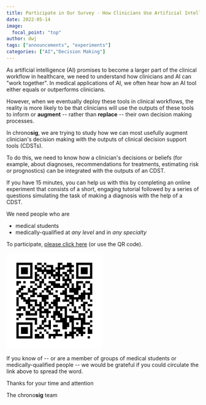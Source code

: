 ```yaml
---
title: Participate in Our Survey - How Clinicians Use Artificial Intelligence for Making Clinical Decisions
date: 2022-05-14
image:
  focal_point: "top"
author: dwj
tags: ["announcements", "experiments"]
categories: ["AI","Decision Making"]
---
```


As artificial intelligence (AI) promises to become a larger part of the clinical workflow in healthcare, we need to understand how clinicians and AI can "work together".  In medical applications of AI, we often hear how an AI tool either equals or outperforms clinicians.  

However, when we eventually deploy these tools in clinical workflows, the reality is more likely to be that clinicians will use the outputs of these tools to inform or **augment** -- rather than **replace** -- their own decision making processes. 

In chrono**sig**, we are trying to study how we can most usefully augment clinician's decision making with the outputs of clinical decision support tools (CDSTs).

To do this, we need to know how a clinician's decisions or beliefs (for example, about diagnoses, recommendations for treatments, estimating risk or prognostics) can be integrated with the outputs of an CDST. 

If you have 15 minutes, you can help us with this by completing an online experiment that consists of a short, engaging tutorial followed by a series of questions simulating the task of making a diagnosis with the help of a CDST.

We need people who are 

  * medical students 
  * medically-qualified at *any level* and in *any specialty*

To participate, [please click here](https://psychiatryoxford.qualtrics.com/jfe/form/SV_agetRQO7VFI2q5U) (or use the QR code).

![QR-link](./QR-link.png)

If you know of -- or are a member of groups of medical students or medically-qualified people -- we would be grateful if you could circulate the link above to spread the word. 

Thanks for your time and attention

The chrono**sig** team







